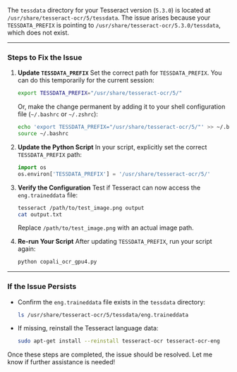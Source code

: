 The `tessdata` directory for your Tesseract version (`5.3.0`) is located at `/usr/share/tesseract-ocr/5/tessdata`. The issue arises because your `TESSDATA_PREFIX` is pointing to `/usr/share/tesseract-ocr/5.3.0/tessdata`, which does not exist.

---

### **Steps to Fix the Issue**

1. **Update `TESSDATA_PREFIX`**
   Set the correct path for `TESSDATA_PREFIX`. You can do this temporarily for the current session:
   ```bash
   export TESSDATA_PREFIX="/usr/share/tesseract-ocr/5/"
   ```

   Or, make the change permanent by adding it to your shell configuration file (`~/.bashrc` or `~/.zshrc`):
   ```bash
   echo 'export TESSDATA_PREFIX="/usr/share/tesseract-ocr/5/"' >> ~/.bashrc
   source ~/.bashrc
   ```

2. **Update the Python Script**
   In your script, explicitly set the correct `TESSDATA_PREFIX` path:
   ```python
   import os
   os.environ['TESSDATA_PREFIX'] = '/usr/share/tesseract-ocr/5/'
   ```

3. **Verify the Configuration**
   Test if Tesseract can now access the `eng.traineddata` file:
   ```bash
   tesseract /path/to/test_image.png output
   cat output.txt
   ```
   Replace `/path/to/test_image.png` with an actual image path.

4. **Re-run Your Script**
   After updating `TESSDATA_PREFIX`, run your script again:
   ```bash
   python copali_ocr_gpu4.py
   ```

---

### **If the Issue Persists**
- Confirm the `eng.traineddata` file exists in the `tessdata` directory:
  ```bash
  ls /usr/share/tesseract-ocr/5/tessdata/eng.traineddata
  ```
- If missing, reinstall the Tesseract language data:
  ```bash
  sudo apt-get install --reinstall tesseract-ocr tesseract-ocr-eng
  ```

Once these steps are completed, the issue should be resolved. Let me know if further assistance is needed!
